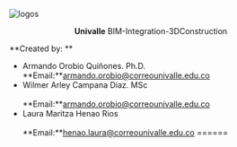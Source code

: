 ![logos](https://github.com/user-attachments/assets/0a1431ab-70c1-463a-8dbd-e89356984a16)
<dl> <center> <b>Univalle</b> BIM-Integration-3DConstruction </center></dl>

**Created by: **
* Armando Orobio Quiñones. Ph.D.          
**Email:**armando.orobio@correounivalle.edu.co
* Wilmer Arley Campana Diaz. MSc</br>          
**Email:**armando.orobio@correounivalle.edu.co
* Laura Maritza Henao Rios</br>          
**Email:**henao.laura@correounivalle.edu.co
======
